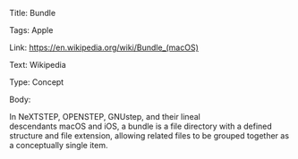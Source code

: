 Title:  Bundle

Tags:   Apple

Link:   https://en.wikipedia.org/wiki/Bundle_(macOS)

Text:   Wikipedia

Type:   Concept

Body: 

In NeXTSTEP, OPENSTEP, GNUstep, and their lineal descendants macOS and iOS, a bundle is a file directory with a defined structure and file extension, allowing related files to be grouped together as a conceptually single item.
